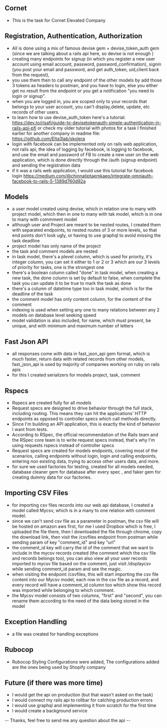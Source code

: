 ## Cornet
- This is the task for Cornet Elevated Company
## Registration, Authentication, Authorization
- All is done using a mix of famous devise gem + devise_token_auth gem (since we are talking about a rails api here, so devise is not enough )
- creating many endpoints for signup (in which you register a new user account using email account, password, password_confirmation), signin (you post your email and password, and get auth_token, uid,client back from the request), 
- you use them then to call any endpoint of the other models by add those 3 tokens as headers to postman, and you have to login, else you either get no result from the endpoint or you get a notification "you need to login or signup".
- when you are logged in, you are scoped only to your records that belongs to your user account, you can't display,delete, update, etc records of other users.
- to learn how to use devise_auth_token 
here's a tutorial: https://dev.to/risafj/guide-to-devisetokenauth-simple-authentication-in-rails-api-pfj
or check my older tutorial with photos for a task I finished earlier for another company in readme file: https://github.com/Elta3lab/skolera
- login with facebook can be implemented only on rails web application, not rails api, the idea of logging by facebook, is logging to facebook, and use the email and password of FB to create a new user on the web application, which is done directly through the /auth (signup endpoint) and sending the registration data
- if it was a rails web application, I would use this tutorial for facebook login https://medium.com/@chinnatiptaemkaeo/integrate-omniauth-facebook-to-rails-5-1389d760d92a

## Models
- a user model created using devise, which in relation one to many with project model, which then in one to many with tak model, which is in one to many with commment model
- although user and Project are meant to be nested routes, I created them with separated endpoints, to nested routes of 3 or more levels, so that end points don't look ugly, or having to use graphql to avoid missing the task deadline
- project model has only name of the project
- the task and comment models are nested
- in task model, there's a plevel column, which is used for priority, it's integer column, you can set it either to 1 or 2 or 3 which are our 3 levels of priority for tasks, one is the strongest one
- there's a boolean column called "done" in task model, when creating a new task, the done column is set by default to false, when complete the task you can update it to be true to mark the task as done
- there's a column of datetime type too in task model, which is for the deadline of the task
- the comment model has only content column, for the content of the comment
- indexing is used when setting any one to many relations between any 2 models on database level seeking speed
- model validation is also included, for name, which must present, be unique, and with minimum and maximum number of letters

## Fast Json API

- all responses come with data in fast_json_api gem format, which is much faster, return data with related records from other models, fast_json_api is used by majority of companies working on ruby on rails apis
- for this I created serializers for models project, task, comment

## Rspecs
- Rspecs are created fully for all models
- Request specs are designed to drive behavior through the full stack, including routing. This means they can hit the applications' HTTP endpoints as opposed to controller specs which call methods directly. 
- Since I'm building an API application, this is exactly the kind of behavior I want from tests.
- According to RSpec, the official recommendation of the Rails team and the RSpec core team is to write request specs instead, that's why I'm using requests rspecs instead of controller specs
- Request specs are created for models endpoints, covering most of the scenarios, calling endpoints without login, login and calling endpoints, entering non existing data, trying to access other users data, and more.
- for sure we used factories for testing, created for all models needed, database cleaner gem for database after every spec
, and faker gem for creating dummy data for our factories.

## Importing CSV Files

- for importing csv files records into our web api database, I created a model called Mycsv, which is in a many to one relation with comment model.
- since we can't send csv file as a parameter in postman, the csv file will be hosted on amazon aws first, for me I used Dropbox which is free, I uploaded the file there, then I downloaded the file through chrome, copy the download link, then visit the /csvfiles endpoint from postman while sending param of key "comment_id" and key "url"
- the comment_id key will carry the id of the comment that we want to include in the mycsv records created (the comment which the csv file and records belongs too), you can also view all your user records imported to mycsv file based on the comment,
just visit /displaycsv while sending comment_id param and see the magic.
- when visiting the endpoint /csvfiles, this will start importing the csv file content into our Mycsv model, each row in the csv file as a record, and every record will have a comment_id column too which show this record was imported while belonging to which comment.
- the Mycsv model consists of two columns, "first" and "second", you can rename them according to the need of the data being stored in the model

## Exception Handling

- a file was created for handling exceptions

## Rubocop

- Rubocop Styling Configurations were added, The configurations added are the ones being used by Shopify company

## Future (if there was more time)

- I would get the api on production (but that wasn't asked on the task)
- I would connect my rails api to rollbar for catching production errors
- I would use graphql and implementing it from scratch for the first time
- I would create a background service

-- Thanks, feel free to send me any question about the api --




